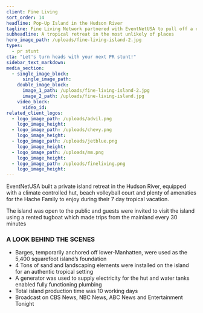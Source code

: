 ```yaml
---
client: Fine Living
sort_order: 14
headline: Pop-Up Island in the Hudson River
tagline: Fine Living Network partnered with EventNetUSA to pull off a one-of-kind PR Stunt promoting the travel and lifestyle channel’s debut in New York.
subheadline: A tropical retreat in the most unlikely of places
hero_image_path: /uploads/fine-living-island-2.jpg
types:
  - pr stunt
cta: "Let's turn heads with your next PR stunt!"
sidebar_text_markdown:
media_section:
  - single_image_block:
      single_image_path:
    double_image_block:
      image_1_path: /uploads/fine-living-island-2.jpg
      image_2_path: /uploads/fine-living-island.jpg
    video_block:
      video_id:
related_client_logos:
  - logo_image_path: /uploads/advil.png
    logo_image_height:
  - logo_image_path: /uploads/chevy.png
    logo_image_height:
  - logo_image_path: /uploads/jetblue.png
    logo_image_height:
  - logo_image_path: /uploads/mm.png
    logo_image_height:
  - logo_image_path: /uploads/fineliving.png
    logo_image_height:
---
```



EventNetUSA built a private island retreat in the Hudson River, equipped with a climate controlled hut, beach volleyball court and plenty of amenaties for the Hache Family to enjoy during their 7 day tropical vacation.

The island was open to the public and guests were invited to visit the island using a rented tugboat which made trips from the mainland every 30 minutes

### A LOOK BEHIND THE SCENES

* Barges, temporarily anchored off lower-Manhatten, were used as the 5,400 squarefoot island’s foundation
* 4 Tons of sand and landscaping elements were installed on the island for an authentic tropical setting
* A generator was used to supply electricity for the hut and water tanks enabled fully functioning plumbing
* Total island production time was 10 working days
* Broadcast on CBS News, NBC News, ABC News and Entertainment Tonight<!--![endif]---->